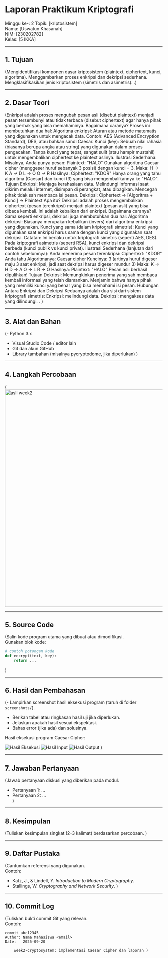 # Laporan Praktikum Kriptografi
Minggu ke-: 2
Topik: [kriptosistem]  
Nama: [Uswatun Khasanah]  
NIM: [230202782]  
Kelas: [5 IKKA]  

---

## 1. Tujuan
(Mengidentifikasi komponen dasar kriptosistem (plaintext, ciphertext, kunci, algoritma).
Menggambarkan proses enkripsi dan dekripsi sederhana.
Mengklasifikasikan jenis kriptosistem (simetris dan asimetris).
.)

---

## 2. Dasar Teori
(Enkripsi adalah proses mengubah pesan asli (disebut plaintext) menjadi pesan tersembunyi atau tidak terbaca (disebut ciphertext) agar hanya pihak yang berhak yang bisa memahaminya.
Bagaimana caranya?
Proses ini membutuhkan dua hal:
Algoritma enkripsi: Aturan atau metode matematis yang digunakan untuk mengacak data.
Contoh: AES (Advanced Encryption Standard), DES, atau bahkan sandi Caesar.
Kunci (key): Sebuah nilai rahasia (biasanya berupa angka atau string) yang digunakan dalam proses pengacakan.
Tanpa kunci yang tepat, sangat sulit (atau hampir mustahil) untuk mengembalikan ciphertext ke plaintext aslinya.
Ilustrasi Sederhana:
Misalnya, Anda punya pesan:
Plaintext: "HALO"
Gunakan algoritma Caesar cipher (menggeser huruf sebanyak 3 posisi) dengan kunci = 3.
Maka:
H → K
A → D
L → O
O → R
Hasilnya:
Ciphertext: "KDOR"
Hanya orang yang tahu algoritma (Caesar) dan kunci (3) yang bisa mengembalikannya ke "HALO".
Tujuan Enkripsi:
Menjaga kerahasiaan data.
Melindungi informasi saat dikirim melalui internet, disimpan di perangkat, atau dibagikan.
Mencegah pihak tidak sah membaca isi pesan.
Dekripsi: Ciphertext → [Algoritma + Kunci] → Plaintext
Apa itu?
Dekripsi adalah proses mengembalikan ciphertext (pesan terenkripsi) menjadi plaintext (pesan asli) yang bisa dibaca kembali. Ini adalah kebalikan dari enkripsi.
Bagaimana caranya?
Sama seperti enkripsi, dekripsi juga membutuhkan dua hal:
Algoritma dekripsi: Biasanya merupakan kebalikan (invers) dari algoritma enkripsi yang digunakan.
Kunci yang sama (dalam kriptografi simetris): Kunci yang digunakan saat enkripsi harus sama dengan kunci yang digunakan saat dekripsi.
Catatan: Ini berlaku untuk kriptografi simetris (seperti AES, DES). Pada kriptografi asimetris (seperti RSA), kunci enkripsi dan dekripsi berbeda (kunci publik vs kunci privat). 
Ilustrasi Sederhana (lanjutan dari contoh sebelumnya):
Anda menerima pesan terenkripsi:
Ciphertext: "KDOR"
Anda tahu
Algoritmanya: Caesar cipher
Kuncinya: 3 (artinya huruf digeser maju 3 saat enkripsi, jadi saat dekripsi harus digeser mundur 3)
Maka:
K → H
D → A
O → L
R → O
Hasilnya:
Plaintext: "HALO"
Pesan asli berhasil dipulihkan!
Tujuan Dekripsi:
Memungkinkan penerima yang sah membaca kembali informasi yang telah diamankan.
Menjamin bahwa hanya pihak yang memiliki kunci yang benar yang bisa memahami isi pesan.
Hubungan Antara Enkripsi dan Dekripsi
Keduanya adalah dua sisi dari sistem kriptografi simetris:
Enkripsi: melindungi data.
Dekripsi: mengakses data yang dilindungi.
.  )

---

## 3. Alat dan Bahan
(- Python 3.x  
- Visual Studio Code / editor lain  
- Git dan akun GitHub  
- Library tambahan (misalnya pycryptodome, jika diperlukan)  )

---

## 4. Langkah Percobaan
(<img width="1341" height="694" alt="asli week2" src="https://github.com/user-attachments/assets/691c5205-6e33-430e-8bee-96555ee707f9" />


---

## 5. Source Code
(Salin kode program utama yang dibuat atau dimodifikasi.  
Gunakan blok kode:

```python
# contoh potongan kode
def encrypt(text, key):
    return ...
```
)

---

## 6. Hasil dan Pembahasan
(- Lampirkan screenshot hasil eksekusi program (taruh di folder `screenshots/`).  
- Berikan tabel atau ringkasan hasil uji jika diperlukan.  
- Jelaskan apakah hasil sesuai ekspektasi.  
- Bahas error (jika ada) dan solusinya. 

Hasil eksekusi program Caesar Cipher:

![Hasil Eksekusi](screenshots/output.png)
![Hasil Input](screenshots/input.png)
![Hasil Output](screenshots/output.png)
)

---

## 7. Jawaban Pertanyaan
(Jawab pertanyaan diskusi yang diberikan pada modul.  
- Pertanyaan 1: …  
- Pertanyaan 2: …  
)
---

## 8. Kesimpulan
(Tuliskan kesimpulan singkat (2–3 kalimat) berdasarkan percobaan.  )

---

## 9. Daftar Pustaka
(Cantumkan referensi yang digunakan.  
Contoh:  
- Katz, J., & Lindell, Y. *Introduction to Modern Cryptography*.  
- Stallings, W. *Cryptography and Network Security*.  )

---

## 10. Commit Log
(Tuliskan bukti commit Git yang relevan.  
Contoh:
```
commit abc12345
Author: Nama Mahasiswa <email>
Date:   2025-09-20

    week2-cryptosystem: implementasi Caesar Cipher dan laporan )
```
